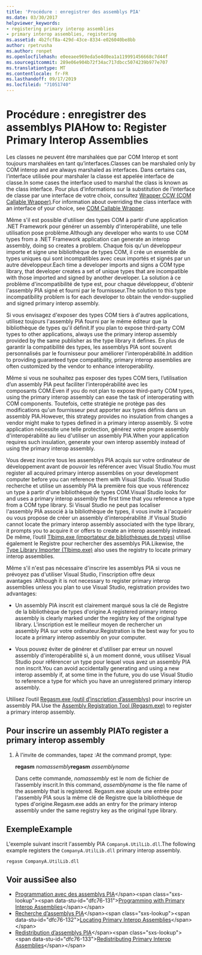 ```yaml
---
title: 'Procédure : enregistrer des assemblys PIA'
ms.date: 03/30/2017
helpviewer_keywords:
- registering primary interop assemblies
- primary interop assemblies, registering
ms.assetid: 4b2fcf8a-429d-43ce-8334-e026040be8bb
author: rpetrusha
ms.author: ronpet
ms.openlocfilehash: e0eeaee969eda5e4d0ea1a119991456668c7d44f
ms.sourcegitcommit: 289e06e904b72f34ac717dbcc5074239b977e707
ms.translationtype: MT
ms.contentlocale: fr-FR
ms.lasthandoff: 09/17/2019
ms.locfileid: "71051740"
---
```

# <a name="how-to-register-primary-interop-assemblies"></a><span data-ttu-id="dfc76-102">Procédure : enregistrer des assemblys PIA</span><span class="sxs-lookup"><span data-stu-id="dfc76-102">How to: Register Primary Interop Assemblies</span></span>

<span data-ttu-id="dfc76-103">Les classes ne peuvent être marshalées que par COM Interop et sont toujours marshalées en tant qu’interfaces.</span><span class="sxs-lookup"><span data-stu-id="dfc76-103">Classes can be marshaled only by COM interop and are always marshaled as interfaces.</span></span> <span data-ttu-id="dfc76-104">Dans certains cas, l’interface utilisée pour marshaler la classe est appelée interface de classe.</span><span class="sxs-lookup"><span data-stu-id="dfc76-104">In some cases the interface used to marshal the class is known as the class interface.</span></span> <span data-ttu-id="dfc76-105">Pour plus d’informations sur la substitution de l’interface de classe par une interface de votre choix, consultez [Wrapper CCW (COM Callable Wrapper)](../../standard/native-interop/com-callable-wrapper.md).</span><span class="sxs-lookup"><span data-stu-id="dfc76-105">For information about overriding the class interface with an interface of your choice, see [COM Callable Wrapper](../../standard/native-interop/com-callable-wrapper.md).</span></span>

 <span data-ttu-id="dfc76-106">Même s'il est possible d'utiliser des types COM à partir d'une application .NET Framework pour générer un assembly d'interopérabilité, une telle utilisation pose problème.</span><span class="sxs-lookup"><span data-stu-id="dfc76-106">Although any developer who wants to use COM types from a .NET Framework application can generate an interop assembly, doing so creates a problem.</span></span> <span data-ttu-id="dfc76-107">Chaque fois qu'un développeur importe et signe une bibliothèque de types COM, il crée un ensemble de types uniques qui sont incompatibles avec ceux importés et signés par un autre développeur.</span><span class="sxs-lookup"><span data-stu-id="dfc76-107">Each time a developer imports and signs a COM type library, that developer creates a set of unique types that are incompatible with those imported and signed by another developer.</span></span> <span data-ttu-id="dfc76-108">La solution à ce problème d'incompatibilité de type est, pour chaque développeur, d'obtenir l'assembly PIA signé et fourni par le fournisseur.</span><span class="sxs-lookup"><span data-stu-id="dfc76-108">The solution to this type incompatibility problem is for each developer to obtain the vendor-supplied and signed primary interop assembly.</span></span>

 <span data-ttu-id="dfc76-109">Si vous envisagez d'exposer des types COM tiers à d'autres applications, utilisez toujours l'assembly PIA fourni par le même éditeur que la bibliothèque de types qu'il définit.</span><span class="sxs-lookup"><span data-stu-id="dfc76-109">If you plan to expose third-party COM types to other applications, always use the primary interop assembly provided by the same publisher as the type library it defines.</span></span> <span data-ttu-id="dfc76-110">En plus de garantir la compatibilité des types, les assemblys PIA sont souvent personnalisés par le fournisseur pour améliorer l'interopérabilité.</span><span class="sxs-lookup"><span data-stu-id="dfc76-110">In addition to providing guaranteed type compatibility, primary interop assemblies are often customized by the vendor to enhance interoperability.</span></span>

 <span data-ttu-id="dfc76-111">Même si vous ne souhaitez pas exposer des types COM tiers, l’utilisation d’un assembly PIA peut faciliter l’interopérabilité avec les composants COM.</span><span class="sxs-lookup"><span data-stu-id="dfc76-111">Even if you do not plan to expose third-party COM types, using the primary interop assembly can ease the task of interoperating with COM components.</span></span> <span data-ttu-id="dfc76-112">Toutefois, cette stratégie ne protège pas des modifications qu'un fournisseur peut apporter aux types définis dans un assembly PIA.</span><span class="sxs-lookup"><span data-stu-id="dfc76-112">However, this strategy provides no insulation from changes a vendor might make to types defined in a primary interop assembly.</span></span> <span data-ttu-id="dfc76-113">Si votre application nécessite une telle protection, générez votre propre assembly d'interopérabilité au lieu d'utiliser un assembly PIA.</span><span class="sxs-lookup"><span data-stu-id="dfc76-113">When your application requires such insulation, generate your own interop assembly instead of using the primary interop assembly.</span></span>

 <span data-ttu-id="dfc76-114">Vous devez inscrire tous les assemblys PIA acquis sur votre ordinateur de développement avant de pouvoir les référencer avec Visual Studio.</span><span class="sxs-lookup"><span data-stu-id="dfc76-114">You must register all acquired primary interop assemblies on your development computer before you can reference them with Visual Studio.</span></span> <span data-ttu-id="dfc76-115">Visual Studio recherche et utilise un assembly PIA la première fois que vous référencez un type à partir d'une bibliothèque de types COM.</span><span class="sxs-lookup"><span data-stu-id="dfc76-115">Visual Studio looks for and uses a primary interop assembly the first time that you reference a type from a COM type library.</span></span> <span data-ttu-id="dfc76-116">Si Visual Studio ne peut pas localiser l'assembly PIA associé à la bibliothèque de types, il vous invite à l'acquérir ou vous propose de créer un assembly d'interopérabilité .</span><span class="sxs-lookup"><span data-stu-id="dfc76-116">If Visual Studio cannot locate the primary interop assembly associated with the type library, it prompts you to acquire it or offers to create an interop assembly instead.</span></span> <span data-ttu-id="dfc76-117">De même, l’outil [Tlbimp.exe (importateur de bibliothèques de types)](../tools/tlbimp-exe-type-library-importer.md) utilise également le Registre pour rechercher des assemblys PIA.</span><span class="sxs-lookup"><span data-stu-id="dfc76-117">Likewise, the [Type Library Importer (Tlbimp.exe)](../tools/tlbimp-exe-type-library-importer.md) also uses the registry to locate primary interop assemblies.</span></span>

 <span data-ttu-id="dfc76-118">Même s'il n'est pas nécessaire d'inscrire les assemblys PIA si vous ne prévoyez pas d'utiliser Visual Studio, l'inscription offre deux avantages :</span><span class="sxs-lookup"><span data-stu-id="dfc76-118">Although it is not necessary to register primary interop assemblies unless you plan to use Visual Studio, registration provides two advantages:</span></span>

- <span data-ttu-id="dfc76-119">Un assembly PIA inscrit est clairement marqué sous la clé de Registre de la bibliothèque de types d'origine.</span><span class="sxs-lookup"><span data-stu-id="dfc76-119">A registered primary interop assembly is clearly marked under the registry key of the original type library.</span></span> <span data-ttu-id="dfc76-120">L'inscription est le meilleur moyen de rechercher un assembly PIA sur votre ordinateur.</span><span class="sxs-lookup"><span data-stu-id="dfc76-120">Registration is the best way for you to locate a primary interop assembly on your computer.</span></span>

- <span data-ttu-id="dfc76-121">Vous pouvez éviter de générer et d'utiliser par erreur un nouvel assembly d'interopérabilité si, à un moment donné, vous utilisez Visual Studio pour référencer un type pour lequel vous avez un assembly PIA non inscrit.</span><span class="sxs-lookup"><span data-stu-id="dfc76-121">You can avoid accidentally generating and using a new interop assembly if, at some time in the future, you do use Visual Studio to reference a type for which you have an unregistered primary interop assembly.</span></span>

<span data-ttu-id="dfc76-122">Utilisez l’outil [Regasm.exe (outil d’inscription d’assemblys)](../tools/regasm-exe-assembly-registration-tool.md) pour inscrire un assembly PIA.</span><span class="sxs-lookup"><span data-stu-id="dfc76-122">Use the [Assembly Registration Tool (Regasm.exe)](../tools/regasm-exe-assembly-registration-tool.md) to register a primary interop assembly.</span></span>

## <a name="to-register-a-primary-interop-assembly"></a><span data-ttu-id="dfc76-123">Pour inscrire un assembly PIA</span><span class="sxs-lookup"><span data-stu-id="dfc76-123">To register a primary interop assembly</span></span>

1. <span data-ttu-id="dfc76-124">À l'invite de commandes, tapez :</span><span class="sxs-lookup"><span data-stu-id="dfc76-124">At the command prompt, type:</span></span>

     <span data-ttu-id="dfc76-125">**regasm** *nomassembly*</span><span class="sxs-lookup"><span data-stu-id="dfc76-125">**regasm** *assemblyname*</span></span>

     <span data-ttu-id="dfc76-126">Dans cette commande, *nomassembly* est le nom de fichier de l’assembly inscrit.</span><span class="sxs-lookup"><span data-stu-id="dfc76-126">In this command, *assemblyname* is the file name of the assembly that is registered.</span></span> <span data-ttu-id="dfc76-127">Regasm.exe ajoute une entrée pour l'assembly PIA sous la même clé de Registre que la bibliothèque de types d'origine.</span><span class="sxs-lookup"><span data-stu-id="dfc76-127">Regasm.exe adds an entry for the primary interop assembly under the same registry key as the original type library.</span></span>

## <a name="example"></a><span data-ttu-id="dfc76-128">Exemple</span><span class="sxs-lookup"><span data-stu-id="dfc76-128">Example</span></span>
 <span data-ttu-id="dfc76-129">L'exemple suivant inscrit l'assembly PIA `CompanyA.UtilLib.dll`.</span><span class="sxs-lookup"><span data-stu-id="dfc76-129">The following example registers the `CompanyA.UtilLib.dll` primary interop assembly.</span></span>

```console
regasm CompanyA.UtilLib.dll
```

## <a name="see-also"></a><span data-ttu-id="dfc76-130">Voir aussi</span><span class="sxs-lookup"><span data-stu-id="dfc76-130">See also</span></span>

- <span data-ttu-id="dfc76-131">[Programmation avec des assemblys PIA](https://docs.microsoft.com/previous-versions/dotnet/netframework-4.0/baxfadst(v=vs.100))</span><span class="sxs-lookup"><span data-stu-id="dfc76-131">[Programming with Primary Interop Assemblies](https://docs.microsoft.com/previous-versions/dotnet/netframework-4.0/baxfadst(v=vs.100))</span></span>
- <span data-ttu-id="dfc76-132">[Recherche d’assemblys PIA](https://docs.microsoft.com/previous-versions/dotnet/netframework-4.0/y06sxw56(v=vs.100))</span><span class="sxs-lookup"><span data-stu-id="dfc76-132">[Locating Primary Interop Assemblies](https://docs.microsoft.com/previous-versions/dotnet/netframework-4.0/y06sxw56(v=vs.100))</span></span>
- <span data-ttu-id="dfc76-133">[Redistribution d’assemblys PIA](https://docs.microsoft.com/previous-versions/dotnet/netframework-4.0/w0dt2w20(v=vs.100))</span><span class="sxs-lookup"><span data-stu-id="dfc76-133">[Redistributing Primary Interop Assemblies](https://docs.microsoft.com/previous-versions/dotnet/netframework-4.0/w0dt2w20(v=vs.100))</span></span>
